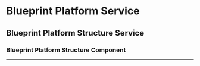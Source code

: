 # Blueprint Platform Service

## Blueprint Platform Structure Service

### Blueprint Platform Structure Component

----
